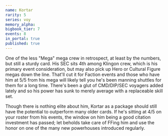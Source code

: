 ```yaml
---
name: Kortar
rarity: 5
series: voy
memory_alpha:
bigbook_tier: 7
events: 8
in_portal: true
published: true
---
```


One of the less "Mega" mega crew in retrospect, at least by the numbers, but still a sturdy card. His SEC sits 4th among Klingon crew, which is his primary event consideration, but may also pick up Hero or Cultural Figure megas down the line. That'll cut it for Faction events and those who have him at 5/5 from his mega will likely tell you he's been manning shuttles for them for a long time. There's been a glut of CMD/DIP/SEC voyagers added lately and so his power has sunk to merely average with a replaceable skill set.

Though there is nothing elite about him, Kortar as a package should still have the potential to outperform many older cards. If he's sitting at 4/5 on your roster from his events, the window on him being a good citation investment has passed; let beholds take care of FFing him and use the honor on one of the many new powerhouses introduced regularly.
